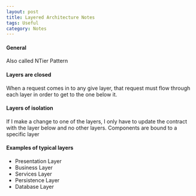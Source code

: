 ```yaml
---
layout: post
title: Layered Architecture Notes
tags: Useful
category: Notes
---
```


#### General ####

Also called NTier Pattern

#### Layers are closed ####

When a request comes in to any give layer, that request must flow through each layer in order to get to the one below it.

#### Layers of isolation ####

If I make a change to one of the layers, I only have to update the contract with the layer below and no other layers. Components are bound to a specific layer
 
#### Examples of typical layers ####

- Presentation Layer  
- Business Layer  
- Services Layer  
- Persistence Layer  
- Database Layer  

